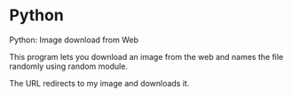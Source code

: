 # Python
Python: Image download from Web

This program lets you download an image from the web and names the file randomly using random module. 

The URL redirects to my image and downloads it.

